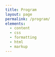 ```yaml
---
title: Program
layout: page
permalink: /program/
elements:
  - content
  - css
  - formatting
  - html
  - markup  
---
```

 
<object data="../ECINEQ_FinalSchedule.pdf" width="1000" height="1000" type='application/pdf'></object>
